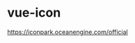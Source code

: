 # vue-icon

https://iconpark.oceanengine.com/official


<template>
  <svg width="1em" height="1em" viewBox="0 0 20 20"><path fill="currentColor" d="M16.726 12.641c-.843 1.363-3.535 2.361-6.726 2.361s-5.883-.998-6.727-2.361c-.178-.29-.273-.135-.273.007v2.002c0 1.94 3.134 3.95 7 3.95s7-2.01 7-3.949v-2.002c0-.143-.096-.298-.274-.008zm.011-5.116c-.83 1.205-3.532 2.09-6.737 2.09s-5.908-.885-6.738-2.09C3.091 7.277 3 7.412 3 7.523V9.88c0 1.762 3.134 3.189 7 3.189s7-1.428 7-3.189V7.523c0-.111-.092-.246-.263.002zM10 1C6.134 1 3 2.18 3 3.633v1.26c0 1.541 3.134 2.791 7 2.791s7-1.25 7-2.791v-1.26C17 2.18 13.866 1 10 1z"></path></svg>
</template>

